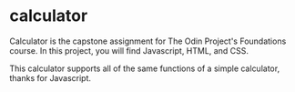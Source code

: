 # calculator

Calculator is the capstone assignment for The Odin Project's Foundations course. In this project, you will find Javascript, HTML, and CSS.

This calculator supports all of the same functions of a simple calculator, thanks for Javascript.